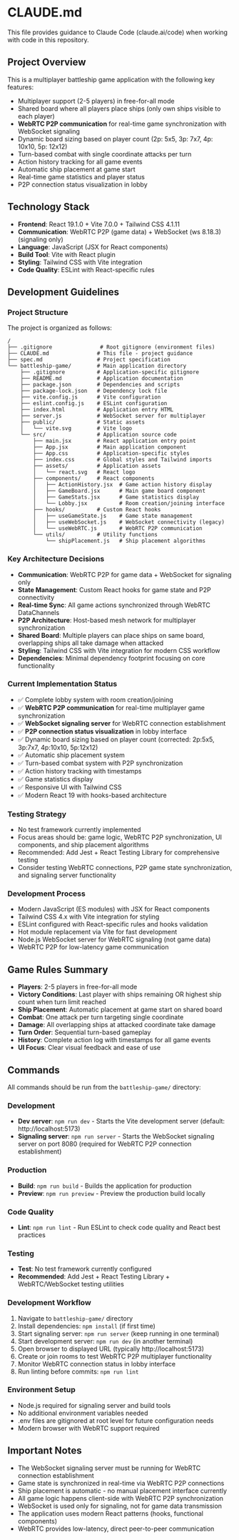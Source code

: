 # CLAUDE.md

This file provides guidance to Claude Code (claude.ai/code) when working with code in this repository.

## Project Overview

This is a multiplayer battleship game application with the following key features:
- Multiplayer support (2-5 players) in free-for-all mode
- Shared board where all players place ships (only own ships visible to each player)
- **WebRTC P2P communication** for real-time game synchronization with WebSocket signaling
- Dynamic board sizing based on player count (2p: 5x5, 3p: 7x7, 4p: 10x10, 5p: 12x12)
- Turn-based combat with single coordinate attacks per turn
- Action history tracking for all game events
- Automatic ship placement at game start
- Real-time game statistics and player status
- P2P connection status visualization in lobby

## Technology Stack

- **Frontend**: React 19.1.0 + Vite 7.0.0 + Tailwind CSS 4.1.11
- **Communication**: WebRTC P2P (game data) + WebSocket (ws 8.18.3) (signaling only)
- **Language**: JavaScript (JSX for React components)
- **Build Tool**: Vite with React plugin
- **Styling**: Tailwind CSS with Vite integration
- **Code Quality**: ESLint with React-specific rules

## Development Guidelines

### Project Structure
The project is organized as follows:

```
/
├── .gitignore               # Root gitignore (environment files)
├── CLAUDE.md               # This file - project guidance
├── spec.md                 # Project specification
└── battleship-game/        # Main application directory
    ├── .gitignore          # Application-specific gitignore
    ├── README.md           # Application documentation
    ├── package.json        # Dependencies and scripts
    ├── package-lock.json   # Dependency lock file
    ├── vite.config.js      # Vite configuration
    ├── eslint.config.js    # ESLint configuration
    ├── index.html          # Application entry HTML
    ├── server.js           # WebSocket server for multiplayer
    ├── public/             # Static assets
    │   └── vite.svg        # Vite logo
    └── src/                # Application source code
        ├── main.jsx        # React application entry point
        ├── App.jsx         # Main application component
        ├── App.css         # Application-specific styles
        ├── index.css       # Global styles and Tailwind imports
        ├── assets/         # Application assets
        │   └── react.svg   # React logo
        ├── components/     # React components
        │   ├── ActionHistory.jsx  # Game action history display
        │   ├── GameBoard.jsx      # Main game board component
        │   ├── GameStats.jsx      # Game statistics display
        │   └── Lobby.jsx          # Room creation/joining interface
        ├── hooks/          # Custom React hooks
        │   ├── useGameState.js    # Game state management
        │   ├── useWebSocket.js    # WebSocket connectivity (legacy)
        │   └── useWebRTC.js       # WebRTC P2P communication
        └── utils/          # Utility functions
            └── shipPlacement.js   # Ship placement algorithms
```

### Key Architecture Decisions
- **Communication**: WebRTC P2P for game data + WebSocket for signaling only
- **State Management**: Custom React hooks for game state and P2P connectivity
- **Real-time Sync**: All game actions synchronized through WebRTC DataChannels
- **P2P Architecture**: Host-based mesh network for multiplayer synchronization
- **Shared Board**: Multiple players can place ships on same board, overlapping ships all take damage when attacked
- **Styling**: Tailwind CSS with Vite integration for modern CSS workflow
- **Dependencies**: Minimal dependency footprint focusing on core functionality

### Current Implementation Status
- ✅ Complete lobby system with room creation/joining
- ✅ **WebRTC P2P communication** for real-time multiplayer game synchronization
- ✅ **WebSocket signaling server** for WebRTC connection establishment
- ✅ **P2P connection status visualization** in lobby interface
- ✅ Dynamic board sizing based on player count (corrected: 2p:5x5, 3p:7x7, 4p:10x10, 5p:12x12)
- ✅ Automatic ship placement system
- ✅ Turn-based combat system with P2P synchronization
- ✅ Action history tracking with timestamps
- ✅ Game statistics display
- ✅ Responsive UI with Tailwind CSS
- ✅ Modern React 19 with hooks-based architecture

### Testing Strategy
- No test framework currently implemented
- Focus areas should be: game logic, WebRTC P2P synchronization, UI components, and ship placement algorithms
- Recommended: Add Jest + React Testing Library for comprehensive testing
- Consider testing WebRTC connections, P2P game state synchronization, and signaling server functionality

### Development Process
- Modern JavaScript (ES modules) with JSX for React components
- Tailwind CSS 4.x with Vite integration for styling
- ESLint configured with React-specific rules and hooks validation
- Hot module replacement via Vite for fast development
- Node.js WebSocket server for WebRTC signaling (not game data)
- WebRTC P2P for low-latency game communication

## Game Rules Summary

- **Players**: 2-5 players in free-for-all mode
- **Victory Conditions**: Last player with ships remaining OR highest ship count when turn limit reached
- **Ship Placement**: Automatic placement at game start on shared board
- **Combat**: One attack per turn targeting single coordinate
- **Damage**: All overlapping ships at attacked coordinate take damage
- **Turn Order**: Sequential turn-based gameplay
- **History**: Complete action log with timestamps for all game events
- **UI Focus**: Clear visual feedback and ease of use

## Commands

All commands should be run from the `battleship-game/` directory:

### Development
- **Dev server**: `npm run dev` - Starts the Vite development server (default: http://localhost:5173)
- **Signaling server**: `npm run server` - Starts the WebSocket signaling server on port 8080 (required for WebRTC P2P connection establishment)

### Production
- **Build**: `npm run build` - Builds the application for production
- **Preview**: `npm run preview` - Preview the production build locally

### Code Quality
- **Lint**: `npm run lint` - Run ESLint to check code quality and React best practices

### Testing
- **Test**: No test framework currently configured
- **Recommended**: Add Jest + React Testing Library + WebRTC/WebSocket testing utilities

### Development Workflow
1. Navigate to `battleship-game/` directory
2. Install dependencies: `npm install` (if first time)
3. Start signaling server: `npm run server` (keep running in one terminal)
4. Start development server: `npm run dev` (in another terminal)
5. Open browser to displayed URL (typically http://localhost:5173)
6. Create or join rooms to test WebRTC P2P multiplayer functionality
7. Monitor WebRTC connection status in lobby interface
8. Run linting before commits: `npm run lint`

### Environment Setup
- Node.js required for signaling server and build tools
- No additional environment variables needed
- .env files are gitignored at root level for future configuration needs
- Modern browser with WebRTC support required

## Important Notes
- The WebSocket signaling server must be running for WebRTC connection establishment
- Game state is synchronized in real-time via WebRTC P2P connections
- Ship placement is automatic - no manual placement interface currently
- All game logic happens client-side with WebRTC P2P synchronization
- WebSocket is used only for signaling, not for game data transmission
- The application uses modern React patterns (hooks, functional components)
- WebRTC provides low-latency, direct peer-to-peer communication
